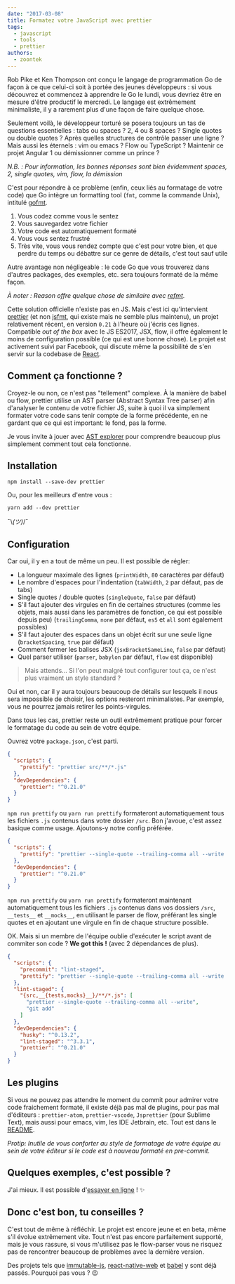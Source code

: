 ```yaml
---
date: "2017-03-08"
title: Formatez votre JavaScript avec prettier
tags:
  - javascript
  - tools
  - prettier
authors:
  - zoontek
---
```


Rob Pike et Ken Thompson ont conçu le langage de programmation Go de façon à ce que celui-ci soit à portée des jeunes développeurs : si vous découvrez et commencez à apprendre le Go le lundi, vous devriez être en mesure d'être productif le mercredi. Le langage est extrêmement minimaliste, il y a rarement plus d'une façon de faire quelque chose.

Seulement voilà, le développeur torturé se posera toujours un tas de questions essentielles : tabs ou spaces ? 2, 4 ou 8 spaces ? Single quotes ou double quotes ? Après quelles structures de contrôle passer une ligne ? Mais aussi les éternels : vim ou emacs ? Flow ou TypeScript ? Maintenir ce projet Angular 1 ou démissionner comme un prince ?

*N.B. : Pour information, les bonnes réponses sont bien évidemment spaces, 2, single quotes, vim, flow, la démission*

C'est pour répondre à ce problème (enfin, ceux liés au formatage de votre code) que Go intègre un formatting tool (`fmt`, comme la commande Unix), intitulé [gofmt](https://golang.org/cmd/gofmt/). 

1) Vous codez comme vous le sentez  
2) Vous sauvegardez votre fichier  
3) Votre code est automatiquement formaté  
4) Vous vous sentez frustré  
5) Très vite, vous vous rendez compte que c'est pour votre bien, et que perdre du temps ou débattre sur ce genre de détails, c'est tout sauf utile

Autre avantage non négligeable : le code Go que vous trouverez dans d'autres packages, des exemples, etc. sera toujours formaté de la même façon.

*À noter : Reason offre quelque chose de similaire avec [refmt](https://facebook.github.io/reason/tools.html).*

Cette solution officielle n'existe pas en JS. Mais c'est ici qu'intervient [prettier](https://github.com/prettier/prettier) (et non [jsfmt](https://www.npmjs.com/package/jsfmt), qui existe mais ne semble plus maintenu), un projet relativement récent, en version `0.21` à l'heure où j'écris ces lignes. Compatible *out of the box* avec le JS ES2017, JSX, flow, il offre également le moins de configuration possible (ce qui est une bonne chose). Le projet est activement suivi par Facebook, qui discute même la possibilité de s'en servir sur la codebase de [React](https://github.com/facebook/react/pull/9101).

## Comment ça fonctionne ?

Croyez-le ou non, ce n'est pas "tellement" complexe. À la manière de babel ou flow, prettier utilise un AST parser (Abstract Syntax Tree parser) afin d'analyser le contenu de votre fichier JS, suite à quoi il va simplement formater votre code sans tenir compte de la forme précédente, en ne gardant que ce qui est important: le fond, pas la forme.

Je vous invite à jouer avec [AST explorer](https://astexplorer.net/) pour comprendre beaucoup plus simplement comment tout cela fonctionne.

## Installation

```console
npm install --save-dev prettier
```

Ou, pour les meilleurs d'entre vous :

```console
yarn add --dev prettier
```

¯\\_(ツ)_/¯

## Configuration

Car oui, il y en a tout de même un peu. Il est possible de régler:

- La longueur maximale des lignes (`printWidth`, `80` caractères par défaut)
- Le nombre d'espaces pour l'indentation (`tabWidth`, `2` par défaut, pas de tabs)
- Single quotes / double quotes (`singleQuote`, `false` par défaut)
- S'il faut ajouter des virgules en fin de certaines structures (comme les objets, mais aussi dans les paramètres de fonction, ce qui est possible depuis peu) (`trailingComma`, `none` par défaut, `es5` et `all` sont également possibles)
- S'il faut ajouter des espaces dans un objet écrit sur une seule ligne (`bracketSpacing`, `true` par défaut)
- Comment fermer les balises JSX (`jsxBracketSameLine`, `false` par défaut)
- Quel parser utiliser (`parser`, `babylon` par défaut, `flow` est disponible)

> Mais attends… Si l'on peut malgré tout configurer tout ça, ce n'est plus vraiment un style standard ?

Oui et non, car il y aura toujours beaucoup de détails sur lesquels il nous sera impossible de choisir, les options resteront minimalistes. Par exemple, vous ne pourrez jamais retirer les points-virgules.

Dans tous les cas, prettier reste un outil extrêmement pratique pour forcer le formatage du code au sein de votre équipe.

Ouvrez votre `package.json`, c'est parti.

```json
{
  "scripts": {
    "prettify": "prettier src/**/*.js"
  },
  "devDependencies": {
    "prettier": "^0.21.0"
  }
}
```

`npm run prettify` ou `yarn run prettify` formateront automatiquement tous les fichiers `.js` contenus dans votre dossier `/src`.
Bon j'avoue, c'est assez basique comme usage. Ajoutons-y notre config préférée.

```json
{
  "scripts": {
    "prettify": "prettier --single-quote --trailing-comma all --write '{src,__{tests,mocks}__}/**/*.js'"
  },
  "devDependencies": {
    "prettier": "^0.21.0"
  }
}
```

`npm run prettify` ou `yarn run prettify` formateront maintenant automatiquement tous les fichiers `.js` contenus dans vos dossiers `/src`, `__tests__` et `__mocks__`, en utilisant le parser de flow, préférant les single quotes et en ajoutant une virgule en fin de chaque structure possible.

OK. Mais si un membre de l'équipe oublie d'exécuter le script avant de commiter son code ?
**We got this !** (avec 2 dépendances de plus).

```json
{
  "scripts": {
    "precommit": "lint-staged",
    "prettify": "prettier --single-quote --trailing-comma all --write '{src,__{tests,mocks}__}/**/*.js'"
  },
  "lint-staged": {
    "{src,__{tests,mocks}__}/**/*.js": [
      "prettier --single-quote --trailing-comma all --write",
      "git add"
    ]
  },
  "devDependencies": {
    "husky": "^0.13.2",
    "lint-staged": "^3.3.1",
    "prettier": "^0.21.0"
  }
}
```

## Les plugins

Si vous ne pouvez pas attendre le moment du commit pour admirer votre code fraichement formaté, il existe déjà pas mal de plugins, pour pas mal d'éditeurs : `prettier-atom`, `prettier-vscode`, `Jsprettier` (pour Sublime Text), mais aussi pour emacs, vim, les IDE Jetbrain, etc. Tout est dans le [README](https://github.com/prettier/prettier/blob/master/README.md).

*Protip: Inutile de vous conforter au style de formatage de votre équipe au sein de votre éditeur si le code est à nouveau formaté en pre-commit.*

## Quelques exemples, c'est possible ?

J'ai mieux. Il est possible d'[essayer en ligne](https://prettier.github.io/prettier) ! ✨

## Donc c'est bon, tu conseilles ?

C'est tout de même à réfléchir. Le projet est encore jeune et en beta, même s'il évolue extrêmement vite. Tout n'est pas encore parfaitement supporté, mais je vous rassure, si vous m'utilisez pas le flow-parser vous ne risquez pas de rencontrer beaucoup de problèmes avec la dernière version.

Des projets tels que [immutable-js](https://github.com/facebook/immutable-js/commit/9bcc8b54a17c3bbc94d70864121784bc91011e8f), [react-native-web](https://github.com/necolas/react-native-web/commit/a2f25a46c495ca53a75e728cfb14dbdf67cdb342) et [babel](https://github.com/babel/babel/commit/bdbe2cfbc5ab5ba6f528b7ee3e4bf5ed940a47af) y sont déjà passés. Pourquoi pas vous ? 😉
